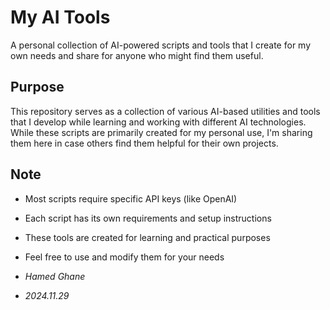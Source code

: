# My AI Tools

A personal collection of AI-powered scripts and tools that I create for my own needs and share for anyone who might find them useful.

## Purpose
This repository serves as a collection of various AI-based utilities and tools that I develop while learning and working with different AI technologies. 
While these scripts are primarily created for my personal use, I'm sharing them here in case others find them helpful for their own projects.

## Note
- Most scripts require specific API keys (like OpenAI)
- Each script has its own requirements and setup instructions
- These tools are created for learning and practical purposes
- Feel free to use and modify them for your needs

- *Hamed Ghane*
- *2024.11.29*
